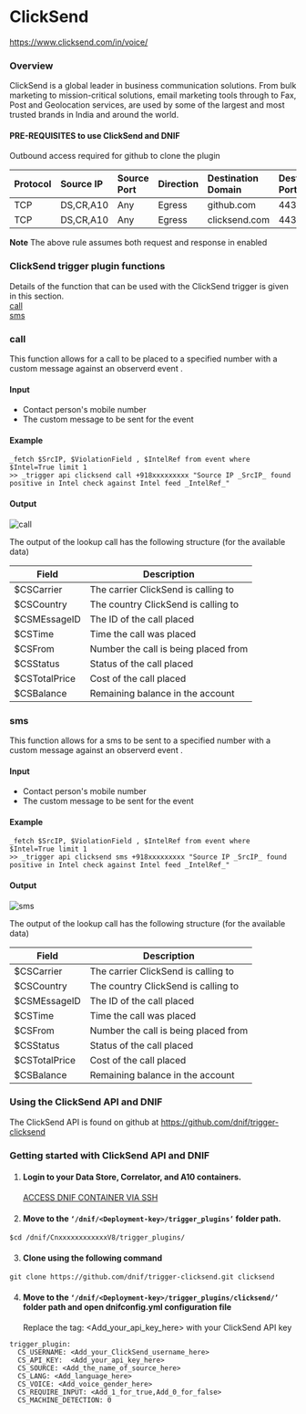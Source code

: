 # ClickSend
https://www.clicksend.com/in/voice/

### Overview
ClickSend is a global leader in business communication solutions.
From bulk marketing to mission-critical solutions, email marketing tools through to Fax, Post and Geolocation services, are used by some of the largest and most trusted brands in India and around the world.  

#### PRE-REQUISITES to use ClickSend and DNIF  
Outbound access required for github to clone the plugin

| Protocol   | Source IP  | Source Port  | Direction	 | Destination Domain | Destination Port  |  
|:------------- |:-------------|:-------------|:-------------|:-------------|:-------------|  
| TCP | DS,CR,A10 | Any | Egress	| github.com | 443 | 
| TCP | DS,CR,A10 | Any | Egress	| clicksend.com | 443 |  

**Note** The above rule assumes both request and response in enabled  

### ClickSend trigger plugin functions
Details of the function that can be used with the ClickSend trigger is given in this section.  
[call](#call)  
[sms](#sms)

### call 
This function allows for a call to be placed to a specified number with a custom message against an observerd event .

#### Input  
- Contact person's mobile number 
- The custom message to be sent for the event  
#### Example
```
_fetch $SrcIP, $ViolationField , $IntelRef from event where $Intel=True limit 1
>> _trigger api clicksend call +918xxxxxxxxx "Source IP _SrcIP_ found positive in Intel check against Intel feed _IntelRef_"
```
  
#### Output  
  ![call](https://user-images.githubusercontent.com/37173181/50265069-d981e780-0443-11e9-9116-0e4e36c79e1e.jpg)
    
The output of the lookup call has the following structure (for the available data)
    
|     Field     |             Description              |
|---------------|--------------------------------------|
| $CSCarrier    | The carrier ClickSend is calling to  |
| $CSCountry    | The country ClickSend is calling to  |
| $CSMEssageID  | The ID of the call placed            |
| $CSTime       | Time the call was placed             |
| $CSFrom       | Number the call is being placed from |
| $CSStatus     | Status of the call placed            |
| $CSTotalPrice | Cost of the call placed              |
| $CSBalance    | Remaining balance in the account     |    

### sms 
This function allows for a sms to be sent to a specified number with a custom message against an observerd event .

#### Input  
- Contact person's mobile number 
- The custom message to be sent for the event  
#### Example
```
_fetch $SrcIP, $ViolationField , $IntelRef from event where $Intel=True limit 1
>> _trigger api clicksend sms +918xxxxxxxxx "Source IP _SrcIP_ found positive in Intel check against Intel feed _IntelRef_"
```  
#### Output  
  ![sms](https://user-images.githubusercontent.com/37173181/50265121-2960ae80-0444-11e9-8069-6bfc5f8dca27.jpg)
    
The output of the lookup call has the following structure (for the available data)
    
|     Field     |             Description              |
|---------------|--------------------------------------|
| $CSCarrier    | The carrier ClickSend is calling to  |
| $CSCountry    | The country ClickSend is calling to  |
| $CSMEssageID  | The ID of the call placed            |
| $CSTime       | Time the call was placed             |
| $CSFrom       | Number the call is being placed from |
| $CSStatus     | Status of the call placed            |
| $CSTotalPrice | Cost of the call placed              |
| $CSBalance    | Remaining balance in the account     |    


### Using the ClickSend API and DNIF  
The ClickSend API is found on github at 
https://github.com/dnif/trigger-clicksend
### Getting started with ClickSend API and DNIF

1. ####    Login to your Data Store, Correlator, and A10 containers.  
   [ACCESS DNIF CONTAINER VIA SSH](https://dnif.it/docs/guides/tutorials/access-dnif-container-via-ssh.html)
2. ####    Move to the `‘/dnif/<Deployment-key>/trigger_plugins’` folder path.
```
$cd /dnif/CnxxxxxxxxxxxxV8/trigger_plugins/
```
3. ####   Clone using the following command  
```  
git clone https://github.com/dnif/trigger-clicksend.git clicksend
```
4. ####   Move to the `‘/dnif/<Deployment-key>/trigger_plugins/clicksend/’` folder path and open dnifconfig.yml configuration file     
    
   Replace the tag: <Add_your_api_key_here> with your ClickSend API key
```
trigger_plugin:
  CS_USERNAME: <Add_your_ClickSend_username_here>
  CS_API_KEY:  <Add_your_api_key_here>
  CS_SOURCE: <Add_the_name_of_source_here>
  CS_LANG: <Add_language_here>
  CS_VOICE: <Add_voice_gender_here>
  CS_REQUIRE_INPUT: <Add_1_for_true,Add_0_for_false>
  CS_MACHINE_DETECTION: 0 
```
